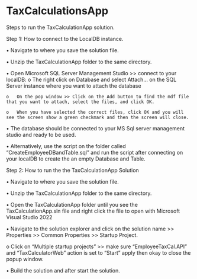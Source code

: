 # TaxCalculationsApp

Steps to run the TaxCalculationApp solution.

Step	1: How to connect to the LocalDB instance.

•	Navigate to where you save the solution file.

•	Unzip the TaxCalculationApp folder to the same directory.

•	Open Microsoft SQL Server Management Studio >> connect to your localDB:
    o	The right click on Database and select Attach... on the SQL Server instance where you want to attach the database
    
    o	On the pop window >> Click on the Add button to find the mdf file that you want to attach, select the files, and click OK.
    
    o	When you have selected the correct files, click OK and you will see the screen show a green checkmark and then the screen will close.
    
    
•	The database should be connected to your MS Sql server management studio and ready to be used.

•	Alternatively, use the script on the folder called “CreateEmployeeDBandTable.sql” and run the script after connecting on your localDB to create the an empty Database and Table.


Step 2: How to run the the TaxCalculationApp Solution

•	Navigate to where you save the solution file.

•	Unzip the TaxCalculationApp folder to the same directory.

•	Open the TaxCalculationApp folder until you see the TaxCalculationApp.sln file and right click the file to open with Microsoft Visual Studio 2022

•	Navigate to the solution explorer and click on the solution name >> Properties >> Common Properties >> Startup Project.

o	Click on “Multiple startup projects” >> make sure “EmployeeTaxCal.API” and “TaxCalculatorWeb” action is set to “Start” apply then okay to close the popup window.

•	Build the solution and after start the solution.
